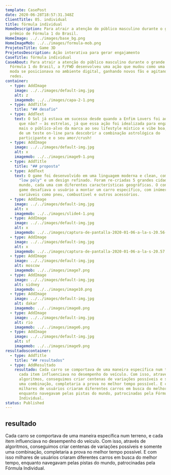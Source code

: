 ```yaml
---
template: CasePost
date: 2020-06-28T18:57:31.348Z
ClientTitle: 05. individual
title: fórmula individual
HomeDescription: Para atrair a atenção do público masculino durante o grande
  prêmio de Fórmula 1 do Brasil.
HomeImage: ../../images/base_bg.png
HomeImageMob: ../../images/formula-mob.png
ProjetosTitle: Game 3D
ProjetosDescription: Ação interativa para gerar engajamento
CaseTitle: fórmula individual
CaseAbout: Para atrair a atenção do público masculino durante o grande prêmio de
  Fórmula 1 do Brasil, a F/FWD desenvolveu uma ação que mudou como uma marca de
  moda se posicionava no ambiente digital, ganhando novos fãs e agitando as
  redes.
container:
  - type: AddImage
    image: ../../images/default-img.jpg
    alt: z
    imagemob: ../../images/capa-2-1.png
  - type: AddTitle
    title: "## desafio"
  - type: AddText
    text: O Sol já estava em sucesso desde quando a Enfim Lovers foi ao ar e – por
      que não? – às estrelas, já que essa ação foi idealizada para engajar ainda
      mais o público-alvo da marca ao seu lifestyle místico e vibe boa, através
      de um teste on-line para descobrir a combinação astrológica do
      participante e o seu amor/crush!
  - type: AddImage
    image: ../../images/default-img.jpg
    alt: x
    imagemob: ../../images/image9-1.png
  - type: AddTitle
    title: "## proposta"
  - type: AddText
    text: O game foi desenvolvido em uma linguagem moderna e clean, com um conceito
      "low poly" e um design refinado. Foram re-criadas 5 grandes cidades do
      mundo, cada uma com diferentes características geográficas. O conceito do
      game desafiava o usuário a montar um carro específico, com inúmeras
      variáveis como pneu, combustivel e outros acessórios.
  - type: AddImage
    image: ../../images/default-img.jpg
    alt: x
    imagemob: ../../images/slide4-1.png
  - type: AddImage
    image: ../../images/default-img.jpg
    alt: x
    imagemob: ../../images/captura-de-pantalla-2020-01-06-a-la-s-20.56-1.png
  - type: AddImage
    image: ../../images/default-img.jpg
    alt: x
    imagemob: ../../images/captura-de-pantalla-2020-01-06-a-la-s-20.57.png
  - type: AddImage
    image: ../../images/default-img.jpg
    alt: moscow
    imagemob: ../../images/image7.png
  - type: AddImage
    image: ../../images/default-img.jpg
    alt: sidney
    imagemob: ../../images/image10.png
  - type: AddImage
    image: ../../images/default-img.jpg
    alt: dakar
    imagemob: ../../images/image8.png
  - type: AddImage
    image: ../../images/default-img.jpg
    alt: rio
    imagemob: ../../images/image6.png
  - type: AddImage
    image: ../../images/default-img.jpg
    alt: sf
    imagemob: ../../images/image9.png
resultadoscontainer:
  - type: AddTitle
    title: "## resultados"
  - type: AddResultado
    resultado: Cada carro se comportava de uma maneira específica num terreno, e
      cada item influenciava no desempenho do veículo. Com isso, através de
      algoritmos, conseguimos criar centenas de variações possíveis e somente
      uma combinação, completaria a prova no melhor tempo possível. E com isso
      milhares de usuários criaram diferentes carros em busca do melhor tempo,
      enquanto navegavam pelas pistas do mundo, patrocinadas pela Fórmula
      Individual.
status: Published
---
```

## resultado



Cada carro se comportava de uma maneira específica num terreno, e cada item influenciava no desempenho do veículo. Com isso, através de algoritmos, conseguimos criar centenas de variações possíveis e somente uma combinação, completaria a prova no melhor tempo possível. E com isso milhares de usuários criaram diferentes carros em busca do melhor tempo, enquanto navegavam pelas pistas do mundo, patrocinadas pela Fórmula Individual.